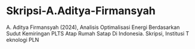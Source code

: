 # Skripsi-A.Aditya-Firmansyah
 A. Aditya Firmansyah (2024), Analisis Optimalisasi Energi Berdasarkan Sudut Kemiringan PLTS Atap Rumah Satap Di Indonesia. Skripsi, Institusi T eknologi PLN

